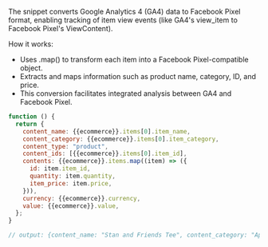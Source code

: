 The snippet converts Google Analytics 4 (GA4) data to Facebook Pixel format, enabling tracking of item view events (like GA4's view_item to Facebook Pixel's ViewContent).

How it works:

- Uses .map() to transform each item into a Facebook Pixel-compatible object.
- Extracts and maps information such as product name, category, ID, and price.
- This conversion facilitates integrated analysis between GA4 and Facebook Pixel.

```js
function () {
  return {
    content_name: {{ecommerce}}.items[0].item_name,
    content_category: {{ecommerce}}.items[0].item_category,
    content_type: "product",
    content_ids: [{{ecommerce}}.items[0].item_id],
    contents: {{ecommerce}}.items.map((item) => ({
      id: item.item_id,
      quantity: item.quantity,
      item_price: item.price,
    })),
    currency: {{ecommerce}}.currency,
    value: {{ecommerce}}.value,
  };
}
```

```js
// output: {content_name: "Stan and Friends Tee", content_category: "Apparel", content_type: "product", content_ids: ["SKU_12345"], contents: [{id: "SKU_12345", quantity: 1, item_price: 9.99}], currency: "USD", value: 7.77}
```
